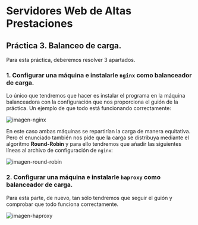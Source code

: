 # Servidores Web de Altas Prestaciones
## Práctica 3. Balanceo de carga.

Para esta práctica, deberemos resolver 3 apartados.

### 1. Configurar una máquina e instalarle `nginx` como balanceador de carga.

Lo único que tendremos que hacer es instalar el programa en la máquina balanceadora con la configuración que nos proporciona el guión de la práctica. Un ejemplo de que todo está funcionando correctamente:

![imagen-nginx](https://github.com/Cerv1/SWAP-1617/blob/master/Pr%C3%A1ctica%203/nginx-balancer.png)

En este caso ambas máquinas se repartirían la carga de manera equitativa. Pero el enunciado también nos pide que la carga se distribuya mediante el algoritmo **Round-Robin** y para ello tendremos que añadir las siguientes líneas al archivo de configuración de `nginx`:

![imagen-round-robin](https://github.com/Cerv1/SWAP-1617/blob/master/Pr%C3%A1ctica%203/round-robin.png)



### 2. Configurar una máquina e instalarle `haproxy` como balanceador de carga.

Para esta parte, de nuevo, tan sólo tendremos que seguir el guión y comprobar que todo funciona correctamente.

![imagen-haproxy](https://github.com/Cerv1/SWAP-1617/blob/master/Pr%C3%A1ctica%203/haproxy.png)
